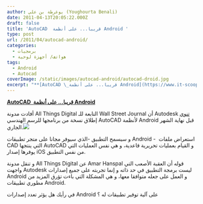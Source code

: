 ```yaml
---
author: يوغرطة بن علي (Youghourta Benali)
date: 2011-04-13T20:05:22.000Z
draft: false
title: 'AutoCAD  قريبا... على أنظمة Android '
type: post
url: /2011/04/autocad-android/
categories:
  - برمجيات
  - هواتف/ أجهزة لوحية
tags:
  - Android
  - Autocad
coverImage: /static/images/autocad-android/autocad-droid.jpg
excerpt: "**[AutoCAD \_قريبا... على أنظمة Android](https://www.it-scoop.com/2011/04/autocad-android/)**\n\nأفادت مدونة All Things Digital التابعة للـ Wall Street Journal أن Autodesk [تنوي](http://newenterprise.allthingsd.com/20110412/exclusive-autodesk-brings-autocad-to-android-phones-and-tablets/) إطلاق نسخة من برنامجها للرسم الهندسي AutoCAD لأنظمة Android قبل نهاية الشهر الجاري.\n\nو سيسمح التطبيق -الذي سيوفر مجانا على متجر تطبيقات Android -\_"
---
```

**[AutoCAD  قريبا... على أنظمة Android](https://www.it-scoop.com/2011/04/autocad-android/)**

أفادت مدونة All Things Digital التابعة للـ Wall Street Journal أن Autodesk [تنوي](http://newenterprise.allthingsd.com/20110412/exclusive-autodesk-brings-autocad-to-android-phones-and-tablets/) إطلاق نسخة من برنامجها للرسم الهندسي AutoCAD لأنظمة Android قبل نهاية الشهر الجاري.![](/static/images/autocad-android/autocad-droid.jpg)

و سيسمح التطبيق -الذي سيوفر مجانا على متجر تطبيقات Android -  استعراض ملفات CAD التي ينتجها AutoCAD و القيام بعمليات تحريرية قاعدية، و هي نفس العمليات التي يوفرها إصدار iOS من نفس التطبيق.

و تنقل مدونة All Things Digital عن Amar Hanspal قوله أن العقبة الأصعب التي واجهت Autodesk ليست برمجة التطبيق في حد ذاته و إنما تجربته على جميع إصدارات Android و العمل على جعله متوافقا معها، و هي المشكلة التي باءت تؤرق المزيد من مطوري تطبيقات Android.

في رأيك هل يؤثر تعدد إصدارات Android على آلية توفير تطبيقات له ؟
